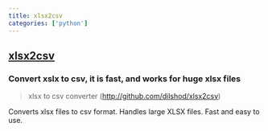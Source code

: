 ```yaml
---
title: xlsx2csv
categories: ['python']
---
```

## [xlsx2csv](https://github.com/dilshod/xlsx2csv)

### Convert xslx to csv, it is fast, and works for huge xlsx files


> xlsx to csv converter (http://github.com/dilshod/xlsx2csv)

Converts xlsx files to csv format.
Handles large XLSX files. Fast and easy to use.
